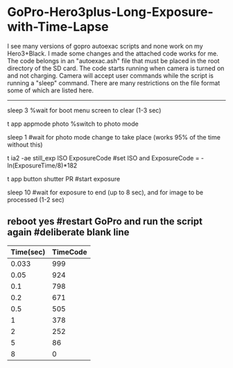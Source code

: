 # GoPro-Hero3plus-Long-Exposure-with-Time-Lapse

I see many versions of gopro autoexac scripts and none work on my Hero3+Black. I made some changes and the attached code works for me. The code belongs in an "autoexac.ash" file that must be placed in the root directory of the SD card. The code starts running when camera is turned on and not charging. Camera will accept user commands while the script is running a "sleep" command. There are many restrictions on the file format some of which are listed here.

-------------------------------
sleep 3                               %wait for boot menu screen to clear (1-3 sec)

t app appmode photo                   %switch to photo mode

sleep 1                               #wait for photo mode change to take place (works 95% of the time without this)

t ia2 -ae still_exp ISO ExposureCode  #set ISO and ExposureCode = -ln(ExposureTime/8)*182

t app button shutter PR               #start exposure

sleep 10                              #wait for exposure to end (up to 8 sec), and for image to be processed (1-2 sec)

reboot yes                            #restart GoPro and run the script again
                                      #deliberate blank line
--------------------------------
                                       
Time(sec) |TimeCode
----------|---------
0.033     |     999
0.05      |     924
0.1       |     798
0.2       |     671
0.5       |     505
1         |     378
2         |     252
5         |      86
8         |       0
